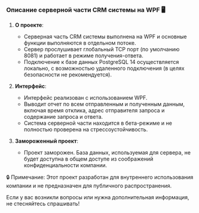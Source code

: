 ### Описание серверной части CRM системы на WPF 🖥️

1. **О проекте**:
   - Серверная часть CRM системы выполнена на WPF и основные функции выполняются в отдельном потоке.
   - Сервер прослушивает глобальный TCP порт (по умолчанию 8081) и работает в режиме получения-ответа.
   - Подключение к базе данных PostgreSQL 14 осуществляется локально, с возможностью удаленного подключения (в целях безопасности не рекомендуется).

2. **Интерфейс**:
   - Интерфейс реализован с использованием WPF.
   - Выводит отчет по всем отправленным и полученным данным, включая время отклика, адрес отправителя запроса и содержание запроса и ответа.
   - Система серверной части находится в бета-режиме и не полностью проверена на стрессоустойчивость.

3. **Замороженный проект**:
   - Проект заморожен. База данных, используемая для сервера, не будет доступна в общем доступе из соображений конфиденциальности компании.

🔒 Примечание: Этот проект разработан для внутреннего использования компании и не предназначен для публичного распространения.

Если у вас возникли вопросы или нужна дополнительная информация, не стесняйтесь спрашивать!
